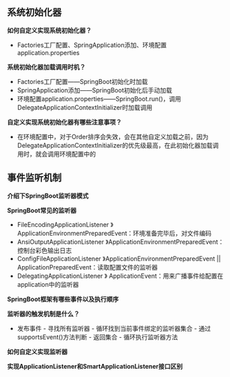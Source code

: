 ## 系统初始化器

**如何自定义实现系统初始化器？**

- Factories工厂配置、SpringApplication添加、环境配置application.properties

**系统初始化器加载调用时机？**

- Factories工厂配置——SpringBoot初始化时加载
- SpringApplication添加——SpringBoot初始化后手动加载
- 环境配置application.properties——SpringBoot.run()，调用DelegateApplicationContextInitializer时加载调用

**自定义实现系统初始化器有哪些注意事项？**

- 在环境配置中，对于Order排序会失效，会在其他自定义加载之前，因为DelegateApplicationContextInitializer的优先级最高，在此初始化器加载调用时，就会调用环境配置中的

## 事件监听机制

**介绍下SpringBoot监听器模式**

**SpringBoot常见的监听器**

- FileEncodingApplicationListener 》ApplicationEnvironmentPreparedEvent：环境准备完毕后，对文件编码
- AnsiOutputApplicationListener 》ApplicationEnvironmentPreparedEvent：控制台彩色输出日志
- ConfigFileApplicationListener 》ApplicationEnvironmentPreparedEvent || ApplicationPreparedEvent：读取配置文件的监听器
- DelegatingApplicationListener 》 ApplicationEvent：用来广播事件给配置在application中的监听器

**SpringBoot框架有哪些事件以及执行顺序**

**监听器的触发机制是什么？**

- 发布事件 - 寻找所有监听器 - 循环找到当前事件绑定的监听器集合 - 通过supportsEvent()方法判断 - 返回集合 - 循环执行监听器方法

**如何自定义实现监听器**

**实现ApplicationListener和SmartApplicationListener接口区别**


